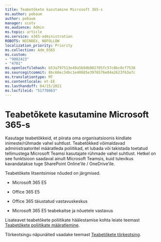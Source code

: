 ```yaml
---
title: Teabetõkete kasutamine Microsoft 365-s
ms.author: pebaum
author: pebaum
manager: scotv
ms.audience: Admin
ms.topic: article
ms.service: o365-administration
ROBOTS: NOINDEX, NOFOLLOW
localization_priority: Priority
ms.collection: Adm_O365
ms.custom:
- "9002423"
- "4701"
ms.openlocfilehash: b53a797513e49a5b9db002705fc57c0bc0cf7538
ms.sourcegitcommit: 8bc60ec34bc1e40685e3976576e04a2623f63a7c
ms.translationtype: MT
ms.contentlocale: et-EE
ms.lasthandoff: 04/15/2021
ms.locfileid: "51770663"
---
```

# <a name="using-information-barriers-in-microsoft-365"></a>Teabetõkete kasutamine Microsoft 365-s

Kasutage teabetõkkeid, et piirata oma organisatsioonis kindlate inimeste/rühmade vahel suhtlust. Teabetõkked võimaldavad administraatoritel määratleda poliitikad, et lubada või takistada toetatud tellimustega Microsoft Teamsi kasutajate rühmade vahel suhtlust.  Hetkel on see funktsioon saadaval ainult Microsoft Teamsis, kuid tulevikus kavandatakse tuge SharePoint Online’ile / OneDrive’ile.

Teabetõkete litsentsimise nõuded on järgmised.

- Microsoft 365 E5

- Office 365 E5

- Office 365 täiustatud vastavuskeskus

- Microsoft 365 E5 teabekaitse ja nõuetele vastavus

Lisateavet teabetõkete poliitikate häälestamise kohta leiate teemast [Teabetõkete poliitikate määratlemine](https://docs.microsoft.com/microsoft-365/compliance/information-barriers-policies).

Tõrkeotsingu näpunäited vaadake teemast [Teabetõkete tõrkeotsing](https://docs.microsoft.com/microsoft-365/compliance/information-barriers-troubleshooting).

